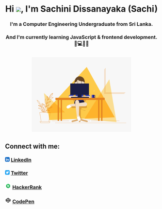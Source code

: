 <h1 align="center">Hi <img src="https://raw.githubusercontent.com/MartinHeinz/MartinHeinz/master/wave.gif" width="30px">, I'm Sachini Dissanayaka (Sachi)</h1>
<h3 align="center">I'm a Computer Engineering Undergraduate from Sri Lanka.</h3>
<h3 align="center">And I'm currently learning JavaScript & frontend development. 📱💻👩‍💻</h3>

<h2 align="center"><img alt="GIF" src="/img/code.gif?raw=true" width="65%" height="auto" /></h2>

## Connect with me:
### <img src="/img/linkedin-app.png" width=15px height=15px> [LinkedIn](https://www.linkedin.com/in/sachini-dissanayaka-373402197/)
### <img src="/img/twitter-app.png" width=15px height=15px> [Twitter](https://twitter.com/Iam_S4ch1)
### <img src="/img/HackerRank.png" width=20px height=20px> [HackerRank](https://www.hackerrank.com/SachiChathu)
### <img src="/img/codepen.png" width=20px height=20px> [CodePen](https://codepen.io/S4ch1)



<!--
**ChathurikaDissanayaka/ChathurikaDissanayaka** is a ✨ _special_ ✨ repository because its `README.md` (this file) appears on your GitHub profile.

Here are some ideas to get you started:

- 🔭 I’m currently working on ...
- 🌱 I’m currently learning ...
- 👯 I’m looking to collaborate on ...
- 🤔 I’m looking for help with ...
- 💬 Ask me about ...
- 📫 How to reach me: ...
- 😄 Pronouns: ...
- ⚡ Fun fact: ...
-->
